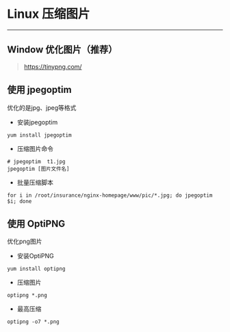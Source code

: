 # Linux 压缩图片

---

## Window 优化图片（推荐）

> https://tinypng.com/

## 使用 jpegoptim

优化的是jpg、jpeg等格式

* 安装jpegoptim

```shell
yum install jpegoptim
```

* 压缩图片命令

```shell
# jpegoptim  t1.jpg
jpegoptim [图片文件名]
```

* 批量压缩脚本

```shell
for i in /root/insurance/nginx-homepage/www/pic/*.jpg; do jpegoptim $i; done
```

## 使用 OptiPNG

优化png图片

* 安装OptiPNG

```shell
yum install optipng
```

* 压缩图片

```shell
optipng *.png
```

* 最高压缩

```shell
optipng -o7 *.png
```
